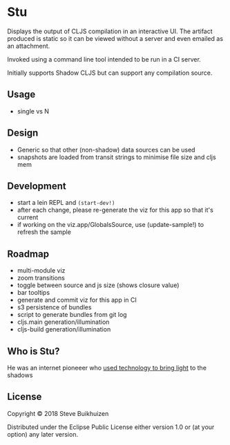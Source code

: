 # Stu

Displays the output of CLJS compilation in an interactive UI.
The artifact produced is static so it can be viewed without a server and even emailed as an attachment.

Invoked using a command line tool intended to be run in a CI server.

Initially supports Shadow CLJS but can support any compilation source.

## Usage

* single vs N

## Design

* Generic so that other (non-shadow) data sources can be used
* snapshots are loaded from transit strings to minimise file size and cljs mem

## Development

* start a lein REPL and `(start-dev!)`
* after each change, please re-generate the viz for this app so that it's current
* if working on the viz.app/GlobalsSource, use (update-sample!) to refresh the sample

## Roadmap

* multi-module viz
* zoom transitions
* toggle between source and js size (shows closure value)
* bar tooltips
* generate and commit viz for this app in CI
* s3 persistence of bundles
* script to generate bundles from git log
* cljs.main generation/illumination
* cljs-build generation/illumination

## Who is Stu?

He was an internet pioneeer who [used technology to bring light](https://www.youtube.com/watch?v=WzuMwNmH9Vo) to the shadows

## License

Copyright © 2018 Steve Buikhuizen

Distributed under the Eclipse Public License either version 1.0 or (at
your option) any later version.
